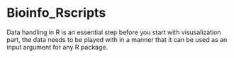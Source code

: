 # Bioinfo_Rscripts
Data handling in R is an essential step before you start with visusalization part, the data needs to be played with in a manner that it can be used as an input argument for any R package.
